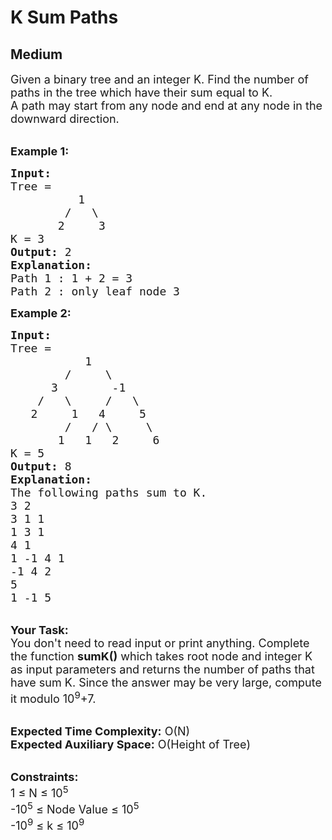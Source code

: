 # K Sum Paths
## Medium
<div class="problems_problem_content__Xm_eO"><p><span style="font-size:18px">Given a binary tree and an integer K. Find the number of paths in the tree which have their sum equal to K.<br>
A path may start from any node and end at any node in the downward direction.</span></p>

<p><br>
<strong><span style="font-size:18px">Example 1:</span></strong></p>

<pre style="position: relative;"><span style="font-size:18px"><strong>Input:      </strong>
Tree = 
          1                               
        /   \                          
       2     3</span>
<span style="font-size:18px">K = 3</span>
<span style="font-size:18px"><strong>Output:</strong> 2</span>
<span style="font-size:18px"><strong>Explanation:</strong>
Path 1 : 1 + 2 = 3
Path 2 : only leaf node 3</span>
<div class="open_grepper_editor" title="Edit &amp; Save To Grepper"></div></pre>

<p><strong><span style="font-size:18px">Example 2:</span></strong></p>

<pre style="position: relative;"><span style="font-size:18px"><strong>Input: </strong>
Tree = 
           1
        /     \
      3        -1
    /   \     /   \
   2     1   4     5                        
        /   / \     \                    
       1   1   2     6    
K = 5                    
<strong>Output:</strong> 8</span>
<span style="font-size:18px"><strong>Explanation:</strong>
The following paths sum to K.  
3 2 
3 1 1 
1 3 1 
4 1 
1 -1 4 1 
-1 4 2 
5 
1 -1 5 </span><div class="open_grepper_editor" title="Edit &amp; Save To Grepper"></div></pre>

<p><br>
<span style="font-size:18px"><strong>Your Task:</strong> &nbsp;<br>
You don't need to read input or print anything. Complete the function <strong>sumK()</strong> which takes root node and integer K as input parameters and returns the number of paths that have sum K. Since the answer may be very large, compute it modulo 10<sup>9</sup>+7.</span></p>

<p><br>
<span style="font-size:18px"><strong>Expected Time Complexity:</strong> O(N)<br>
<strong>Expected Auxiliary Space:</strong> O(Height of Tree)</span></p>

<p><br>
<span style="font-size:18px"><strong>Constraints:</strong><br>
1 ≤ N ≤ 10<sup>5</sup><br>
-10<sup>5</sup> ≤ Node Value ≤ 10<sup>5</sup><br>
-10<sup>9</sup> ≤ k ≤ 10<sup>9</sup></span></p>
</div>